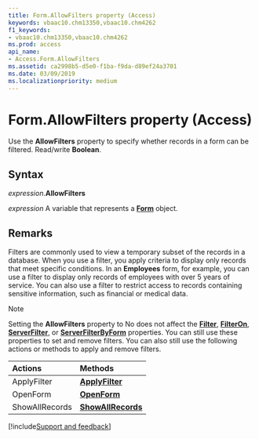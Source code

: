 ```yaml
---
title: Form.AllowFilters property (Access)
keywords: vbaac10.chm13350,vbaac10.chm4262
f1_keywords:
- vbaac10.chm13350,vbaac10.chm4262
ms.prod: access
api_name:
- Access.Form.AllowFilters
ms.assetid: ca2998b5-d5e0-f1ba-f9da-d89ef24a3701
ms.date: 03/09/2019
ms.localizationpriority: medium
---
```



# Form.AllowFilters property (Access)

Use the **AllowFilters** property to specify whether records in a form can be filtered. Read/write **Boolean**.


## Syntax

_expression_.**AllowFilters**

_expression_ A variable that represents a **[Form](Access.Form.md)** object.


## Remarks

Filters are commonly used to view a temporary subset of the records in a database. When you use a filter, you apply criteria to display only records that meet specific conditions. In an **Employees** form, for example, you can use a filter to display only records of employees with over 5 years of service. You can also use a filter to restrict access to records containing sensitive information, such as financial or medical data.

> [!NOTE] 
> Setting the **AllowFilters** property to No does not affect the **[Filter](Access.Form.Filter(property).md)**, **[FilterOn](Access.Form.FilterOn.md)**, **[ServerFilter](Access.Form.ServerFilter.md)**, or **[ServerFilterByForm](Access.Form.ServerFilterByForm.md)** properties. You can still use these properties to set and remove filters. You can also still use the following actions or methods to apply and remove filters.
> 
> |Actions|Methods|
> |:------|:------|
> |ApplyFilter|**[ApplyFilter](Access.DoCmd.ApplyFilter.md)**|
> |OpenForm|**[OpenForm](Access.DoCmd.OpenForm.md)**|
> |ShowAllRecords|**[ShowAllRecords](Access.DoCmd.ShowAllRecords.md)**|



[!include[Support and feedback](~/includes/feedback-boilerplate.md)]